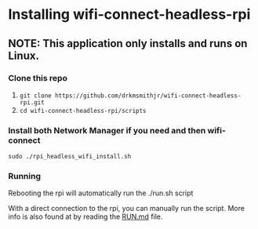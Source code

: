 # Installing wifi-connect-headless-rpi

## NOTE: This application only installs and runs on Linux.

### Clone this repo
1. `git clone https://github.com/drkmsmithjr/wifi-connect-headless-rpi.git`
1. `cd wifi-connect-headless-rpi/scripts`

### Install both Network Manager if you need and then wifi-connect
`sudo ./rpi_headless_wifi_install.sh` 

### Running
Rebooting the rpi will automatically run the ./run.sh script

With a direct connection to the rpi, you can manually run the script. 
More info is also found at by reading the [RUN.md](RUN.md) file.

